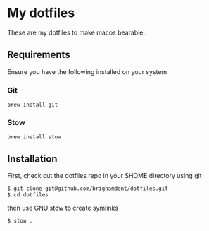 # My dotfiles

These are my dotfiles to make macos bearable. 

## Requirements

Ensure you have the following installed on your system

### Git

```
brew install git
```

### Stow

```
brew install stow
```

## Installation

First, check out the dotfiles repo in your $HOME directory using git

```
$ git clone git@github.com/brighamdent/dotfiles.git
$ cd dotfiles
```

then use GNU stow to create symlinks

```
$ stow .
```
